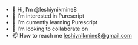 - 👋 Hi, I’m @leshiynikmine8
- 👀 I’m interested in Purescript
- 🌱 I’m currently learning Purescript
- 💞️ I’m looking to collaborate on
- 📫 How to reach me leshiynikmine8@gmail.com

<!---
leshiynikmine8/leshiynikmine8 is a ✨ special ✨ repository because its `README.md` (this file) appears on your GitHub profile.
You can click the Preview link to take a look at your changes.
--->

